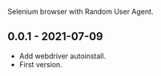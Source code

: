 Selenium browser with Random User Agent.

## 0.0.1 - 2021-07-09
- Add webdriver autoinstall.
- First version.